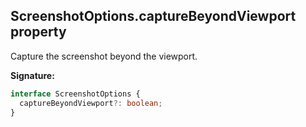 ## ScreenshotOptions.captureBeyondViewport property

Capture the screenshot beyond the viewport.

**Signature:**

```typescript
interface ScreenshotOptions {
  captureBeyondViewport?: boolean;
}
```
